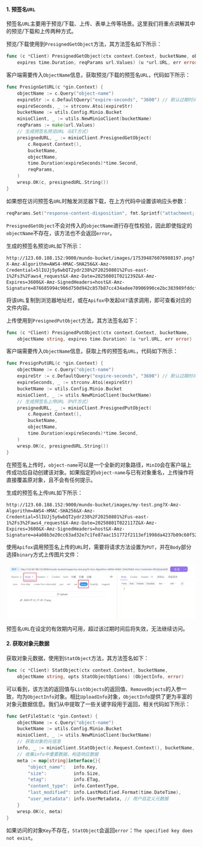 #### 1. 预签名`URL`

预签名`URL`主要用于预览/下载、上传、表单上传等场景。这里我们将重点讲解其中的预览/下载和上传两种方式。

预览/下载使用到`PresignedGetObject`方法，其方法签名如下所示：

```go
func (c *Client) PresignedGetObject(ctx context.Context, bucketName, objectName string,
	expires time.Duration, reqParams url.Values) (u *url.URL, err error)
```

客户端需要传入`ObjectName`信息，获取预览/下载的预签名`URL`，代码如下所示：

```go
func PresignGetURL(c *gin.Context) {
	objectName := c.Query("object-name")
	expireStr := c.DefaultQuery("expire-seconds", "3600") // 默认过期时间：1小时
	expireSeconds, _ := strconv.Atoi(expireStr)
	bucketName := utils.Config.Minio.Bucket
	minioClient, _ := utils.NewMinioClient(bucketName)
	reqParams := make(url.Values)
	// 生成预签名预览URL（GET方式）
	presignedURL, _ := minioClient.PresignedGetObject(
		c.Request.Context(),
		bucketName,
		objectName,
		time.Duration(expireSeconds)*time.Second,
		reqParams,
	)
	wresp.OK(c, presignedURL.String())
}
```

如果想在访问预签名`URL`时触发浏览器下载，在上方代码中设置该响应头参数：

```go
reqParams.Set("response-content-disposition", fmt.Sprintf("attachment; filename=%s", path.Base(objectName)))
```

`PresignedGetObject`不会对传入的`objectName`进行存在性校验，因此即使指定的`objectName`不存在，该方法也不会返回`error`。

生成的预签名预览`URL`如下所示：

```http
http://123.60.188.152:9000/mundo-bucket/images/175394876076988197.png?X-Amz-Algorithm=AWS4-HMAC-SHA256&X-Amz-Credential=5lIUJj5y6wbQT2ydr238%2F20250801%2Fus-east-1%2Fs3%2Faws4_request&X-Amz-Date=20250801T021239Z&X-Amz-Expires=3600&X-Amz-SignedHeaders=host&X-Amz-Signature=876685994c906d750d942c857b87cc434adee70906990ce2bc383989fddcf20c
```

将该`URL`复制到浏览器地址栏，或在`Apifox`中发起`GET`请求调用，即可查看对应的文件内容。

上传使用到`PresignedPutObject`方法，其方法签名如下：

```go
func (c *Client) PresignedPutObject(ctx context.Context, bucketName,
	objectName string, expires time.Duration) (u *url.URL, err error)
```

客户端需要传入`ObjectName`信息，获取上传的预签名`URL`，代码如下所示：

```go
func PresignPutURL(c *gin.Context) {
	objectName := c.Query("object-name")
	expireStr := c.DefaultQuery("expire-seconds", "3600") // 默认过期时间：1小时
	expireSeconds, _ := strconv.Atoi(expireStr)
	bucketName := utils.Config.Minio.Bucket
	minioClient, _ := utils.NewMinioClient(bucketName)
	// 生成预签名上传URL（PUT方式）
	presignedURL, _ := minioClient.PresignedPutObject(
		c.Request.Context(),
		bucketName,
		objectName,
		time.Duration(expireSeconds)*time.Second,
	)
	wresp.OK(c, presignedURL.String())
}
```

在预签名上传时，`object-name`可以是一个全新的对象路径，`MinIO`会在客户端上传成功后自动创建该对象。如果指定的`object-name`与已有对象重名，上传操作将直接覆盖原对象，且不会有任何提示。

生成的预签名上传`URL`如下所示：

```http
http://123.60.188.152:9000/mundo-bucket/images/my-test.png?X-Amz-Algorithm=AWS4-HMAC-SHA256&X-Amz-Credential=5lIUJj5y6wbQT2ydr238%2F20250801%2Fus-east-1%2Fs3%2Faws4_request&X-Amz-Date=20250801T022117Z&X-Amz-Expires=3600&X-Amz-SignedHeaders=host&X-Amz-Signature=a4a08b3e20cc63ad32e7c1fe87aac151772f2113ef1998da4237b09c60f52b0d
```

使用`Apifox`调用预签名上传的`URL`时，需要将请求方法设置为`PUT`，并在`Body`部分选择`binary`方式上传图片文件：

<img src="image/image-20250801102656860.png" alt="image-20250801102656860" style="zoom:50%;" />

预签名`URL`在设定的有效期内可用，超过该过期时间后将失效，无法继续访问。

#### 2. 获取对象元数据

获取对象元数据，使用到`StatObject`方法，其方法签名如下：

```go
func (c *Client) StatObject(ctx context.Context, bucketName,
	objectName string, opts StatObjectOptions) (ObjectInfo, error)
```

可以看到，该方法的返回值与`ListObjects`的返回值、`RemoveObjects`的入参一致，均为`ObjectInfo`对象。相比`UploadInfo`对象，`ObjectInfo`提供了更为丰富的对象元数据信息。我们从中提取了一些关键字段用于返回，相关代码如下所示：

```go
func GetFileStat(c *gin.Context) {
	objectName := c.Query("object-name")
	bucketName := utils.Config.Minio.Bucket
	minioClient, _ := utils.NewMinioClient(bucketName)
	// 获取对象的元信息
	info, _ := minioClient.StatObject(c.Request.Context(), bucketName, objectName, minio.StatObjectOptions{})
	// 收集info中重要数据，构造响应数据
	meta := map[string]interface{}{
		"object_name":   info.Key,
		"size":          info.Size,
		"etag":          info.ETag,
		"content_type":  info.ContentType,
		"last_modified": info.LastModified.Format(time.DateTime),
		"user_metadata": info.UserMetadata, // 用户自定义元数据
	}
	wresp.OK(c, meta)
}
```

如果访问的对象`Key`不存在，`StatObject`会返回`error`：`The specified key does not exist`。
